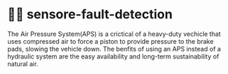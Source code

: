 # 🚗🚛 sensore-fault-detection
The Air Pressure System(APS) is a crictical of a heavy-duty vechicle that uses compressed air to force a piston to provide pressure to the brake pads, slowing the vehicle down. The benfits of using an APS instead of a hydraulic system are the easy availability and long-term sustainability of natural air.
